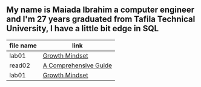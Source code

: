 
## My name is Maiada Ibrahim a computer engineer and I'm 27 years graduated from Tafila Technical University, I have a little bit edge in SQL

|file name|link                                       |        
|------------------  | -------------------------------|
|lab01|[Growth Mindset](https://maiada-ibrahim.github.io/reading-notes/lab01)|
|read02  |[ A Comprehensive Guide](https://maiada-ibrahim.github.io/reading-notes/read02)|             
|lab01   |[Growth Mindset](https://maiada-ibrahim.github.io/reading-notes/lab01)|               